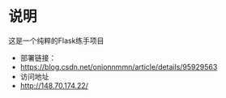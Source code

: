 说明
===
这是一个纯粹的Flask练手项目
* 部署链接：
* https://blog.csdn.net/onionnmmn/article/details/95929563
* 访问地址
* http://148.70.174.22/
